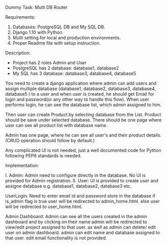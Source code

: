 Dummy Task: Multi DB Router

Requirements:
1) Databases: PostgreSQL DB and My SQL DB.
2) Django 1.10 with Python.
3) Multi setting for local and production environments.
4) Proper Readme file with setup instruction.


Description: 
- Project has 2 roles Admin and User
- PostgreSQL has 2 database: database1, database2
- My SQL has 3 database: database3, database4, database5

You need to create a django application where admin can add users and assign multiple database (database1, database2, database3, database4, database5 ) to a user and when user is created, he should get Email for login and password(or any other way to handle this flow).
When user performs login, he can see the database list, which admin assigned to him.

Then user can create Product by selecting database from the List. Product should be save under selected database.
There should be one page where user can see all product list with database name.

Admin has one page, where he can see all user's and their product details.
(CRUD operation should follow by default.)

Any complicated UI is not needed, just a well documented code for Python following PEP8 standards is needed.



Implementation: 

I. Admin: Admin need to configure directly in the database. No UI is provided for Admin registration.
II. User: UI is provided to create user and assigne database e.g. database1, database2, database3 etc.

UserLogin:  Need to enter email id and password store in the database if is_admin flag is true user will be redirected to admin_home.html. else user will be redirected to user_home.html.

Admin Dashboard: Admin can see all the users created in the admin dashboard and by clicking on their name admin will be redirected to view/edit project assigned to that user.
as well as admin can delete/ edit user on admin dashboard. admin can edit name and database assigned to that user. edit email functionality is not provided.




